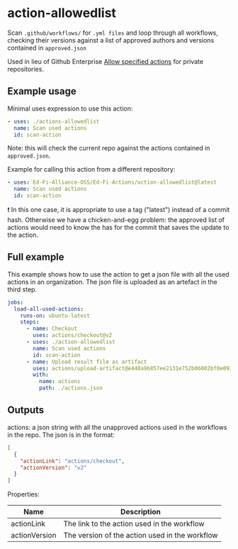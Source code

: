 # action-allowedlist

Scan `.github/workflows/` for `.yml files` and loop through all workflows,
checking their versions against a list of approved authors and versions
contained in `approved.json`

Used in lieu of Github Enterprise [Allow specified
actions](https://docs.github.com/en/repositories/managing-your-repositorys-settings-and-features/enabling-features-for-your-repository/managing-github-actions-settings-for-a-repository#allowing-specific-actions-to-run)
for private repositories.

## Example usage

Minimal uses expression to use this action:

``` yaml
- uses: ./actions-allowedlist
  name: Scan used actions
  id: scan-action
```

Note: this will check the current repo against the actions contained in
`approved.json`.

Example for calling this action from a different repository:

```yml
- uses: Ed-Fi-Alliance-OSS/Ed-Fi-Actions/action-allowedlist@latest
  name: Scan used actions
  id: scan-action
```

❗ In this one case, it is appropriate to use a tag ("latest") instead of a
commit hash. Otherwise we have a chicken-and-egg problem: the approved list of
actions would need to know the has for the commit that saves the update to the
action.

## Full example

This example shows how to use the action to get a json file with all the used
actions in an organization. The json file is uploaded as an artefact in the
third step.

``` yaml
jobs:
  load-all-used-actions:
    runs-on: ubuntu-latest
    steps:
      - name: Checkout
        uses: actions/checkout@v2
      - uses: ./action-allowedlist
        name: Scan used actions
        id: scan-action
      - name: Upload result file as artifact
        uses: actions/upload-artifact@e448a9b857ee2131e752b06002bf0e093c65e571
        with:
          name: actions
          path: ./actions.json
```

## Outputs

actions: a json string with all the unapproved actions used in the workflows in
the repo. The json is in the format:

``` json
[
  {
    "actionLink": "actions/checkout",
    "actionVersion": "v2"
  }
]
```

Properties:

| Name          | Description                                    |
| ------------- | ---------------------------------------------- |
| actionLink    | The link to the action used in the workflow    |
| actionVersion | The version of the action used in the workflow |
